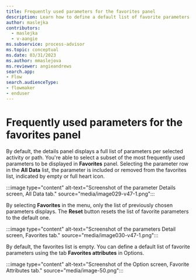 ```yaml
---
title: Frequently used parameters for the favorites panel
description: Learn how to define a default list of favorite parameters in minit.
author: maslejka
contributors:
  - maslejka
  - v-aangie
ms.subservice: process-advisor
ms.topic: conceptual
ms.date: 03/31/2023
ms.author: mmaslejova
ms.reviewer: angieandrews
search.app:
- Flow
search.audienceType:
- flowmaker
- enduser
---
```


# Frequently used parameters for the favorites panel

<!--I don't see this option. Does it exist or should I delete?-->
By default, the details panel displays a full list of parameters per selected activity or path. You're able to select a subset of the most frequently used parameters to be displayed in **Favorites** panel. Selecting the parameter row in the **All Data** list, the parameter is included or removed from the favorites list, indicated by empty or full heart icon.

:::image type="content" alt-text="Screenshot of the parameter Details screen, All Data tab." source="media/image029-v47-1.png":::

By selecting **Favorites** in the menu, only the list of previously chosen parameters displays. The **Reset** button resets the list of favorite parameters to the default one.

:::image type="content" alt-text="Screenshot of the parameters Detail screen, Favorites tab." source="media/image030-v47-1.png":::

By default, the favorites list is empty. You can define a default list of favorite parameters using the tab **Favorites attributes** in Options.

:::image type="content" alt-text="Screenshot of the Option screen, Favorite Attributes tab." source="media/image-50.png":::
